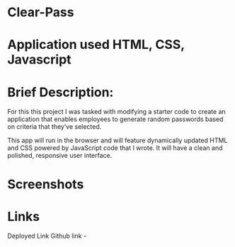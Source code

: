 # Clear-Pass

# Application used HTML, CSS, Javascript

# Brief Description:

For this this project I was tasked with modifying a starter code to create an application that enables employees to generate random passwords based on criteria that they’ve selected.

This app will run in the browser and will feature dynamically updated HTML and CSS powered by JavaScript code that I wrote. It will have a clean and polished, responsive user interface.

# Screenshots

# Links

Deployed Link
Github link -
